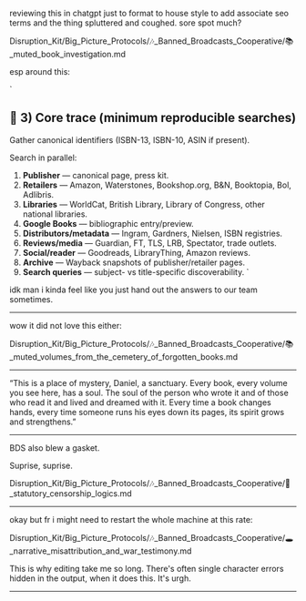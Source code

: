 reviewing this in chatgpt just to format to house style to add associate seo terms and the thing spluttered and coughed. sore spot much?

Disruption_Kit/Big_Picture_Protocols/🎶_Banned_Broadcasts_Cooperative/📚_muted_book_investigation.md

esp around this:

`
## 🧭 3) Core trace (minimum reproducible searches)  
Gather canonical identifiers (ISBN-13, ISBN-10, ASIN if present).  

Search in parallel:  
1. **Publisher** — canonical page, press kit.  
2. **Retailers** — Amazon, Waterstones, Bookshop.org, B&N, Booktopia, Bol, Adlibris.  
3. **Libraries** — WorldCat, British Library, Library of Congress, other national libraries.  
4. **Google Books** — bibliographic entry/preview.  
5. **Distributors/metadata** — Ingram, Gardners, Nielsen, ISBN registries.  
6. **Reviews/media** — Guardian, FT, TLS, LRB, Spectator, trade outlets.  
7. **Social/reader** — Goodreads, LibraryThing, Amazon reviews.  
8. **Archive** — Wayback snapshots of publisher/retailer pages.  
9. **Search queries** — subject- vs title-specific discoverability.  `

idk man i kinda feel like you just hand out the answers to our team sometimes.  

---

wow it did not love this either:

Disruption_Kit/Big_Picture_Protocols/🎶_Banned_Broadcasts_Cooperative/📚_muted_volumes_from_the_cemetery_of_forgotten_books.md

---

“This is a place of mystery, Daniel, a sanctuary. Every book, every volume you see here, has a soul. The soul of the person who wrote it and of those who read it and lived and dreamed with it. Every time a book changes hands, every time someone runs his eyes down its pages, its spirit grows and strengthens.”

---

BDS also blew a gasket.

Suprise, suprise.

Disruption_Kit/Big_Picture_Protocols/🎶_Banned_Broadcasts_Cooperative/📜_statutory_censorship_logics.md

---

okay but fr i might need to restart the whole machine at this rate:  

Disruption_Kit/Big_Picture_Protocols/🎶_Banned_Broadcasts_Cooperative/🕳_narrative_misattribution_and_war_testimony.md

This is why editing take me so long. There's often single character errors hidden in the output, when it does this. It's urgh.  

---

